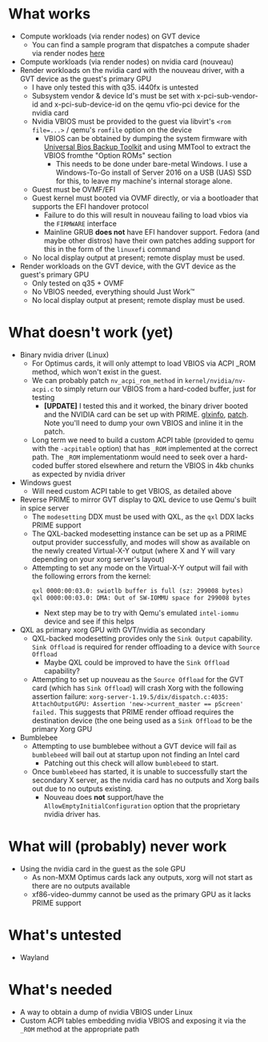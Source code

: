 # What works
* Compute workloads (via render nodes) on GVT device
  * You can find a sample program that dispatches a compute shader via render
    nodes [here](https://github.com/elima/gpu-playground/tree/master/render-nodes-minimal)
* Compute workloads (via render nodes) on nvidia card (nouveau)
* Render workloads on the nvidia card with the nouveau driver, with a GVT device
  as the guest's primary GPU
  * I have only tested this with q35. i440fx is untested
  * Subsystem vendor & device Id's must be set with x-pci-sub-vendor-id and
    x-pci-sub-device-id on the qemu vfio-pci device for the nvidia card
  * Nvidia VBIOS must be provided to the guest via libvirt's `<rom file=...>` /
    qemu's `romfile` option on the device
    * VBIOS can be obtained by dumping the system firmware with
      [Universal Bios Backup Toolkit](https://forums.mydigitallife.net/threads/universal-bios-backup-toolkit.9856/)
      and using MMTool to extract the VBIOS fromthe "Option ROMs" section
      * This needs to be done under bare-metal Windows. I use a Windows-To-Go
        install of Server 2016 on a USB (UAS) SSD for this, to leave my
        machine's internal storage alone.
  * Guest must be OVMF/EFI
  * Guest kernel must booted via OVMF directly, or via a bootloader that
    supports the EFI handover protocol
    * Failure to do this will result in nouveau failing to load vbios via the
      `FIRMWARE` interface
    * Mainline GRUB **does not** have EFI handover support. Fedora (and maybe
      other distros) have their own patches adding support for this in the form
      of the `linuxefi` command
  * No local display output at present; remote display must be used.
* Render workloads on the GVT device, with the GVT device as the guest's primary
  GPU
  * Only tested on q35 + OVMF
  * No VBIOS needed, everything should Just Work™
  * No local display output at present; remote display must be used.

# What doesn't work (yet)
* Binary nvidia driver (Linux)
  * For Optimus cards, it will only attempt to load VBIOS via ACPI \_ROM method,
    which won't exist in the guest.
  * We can probably patch `nv_acpi_rom_method` in `kernel/nvidia/nv-acpi.c` to
    simply return our VBIOS from a hard-coded buffer, just for testing
    * **[UPDATE]** I tested this and it worked, the binary driver booted and the
      NVIDIA card can be set up with PRIME. [glxinfo](glxinfo-nvidia-guest),
			[patch](nvidia-firmware-hack.patch). Note you'll need to dump your own VBIOS and
			inline it in the patch.
  * Long term we need to build a custom ACPI table (provided to qemu with the
    `-acpitable` option) that has `_ROM` implemented at the correct path. The
    `_ROM` implementationm would need to seek over a hard-coded buffer stored
    elsewhere and return the VBIOS in 4kb chunks as expected by nvidia driver
* Windows guest
  * Will need custom ACPI table to get VBIOS, as detailed above
* Reverse PRIME to mirror GVT display to QXL device to use Qemu's built in spice
  server
  * The `modesetting` DDX must be used with QXL, as the `qxl` DDX lacks PRIME
    support
  * The QXL-backed modesetting instance can be set up as a PRIME output provider
    successfully, and modes will show as available on the newly created
    Virtual-X-Y output (where X and Y will vary depending on your xorg server's
    layout)
  * Attempting to set any mode on the Virtual-X-Y output will fail with the
   following errors from the kernel:
    ```
    qxl 0000:00:03.0: swiotlb buffer is full (sz: 299008 bytes)
    qxl 0000:00:03.0: DMA: Out of SW-IOMMU space for 299008 bytes
    ```
    * Next step may be to try with Qemu's emulated `intel-iommu` device and see
      if this helps
* QXL as primary xorg GPU with GVT/nvidia as secondary
  * QXL-backed modesetting provides only the `Sink Output` capability. `Sink
    Offload` is required for render offloading to a device with `Source Offload`
    * Maybe QXL could be improved to have the `Sink Offload` capability?
  * Attempting to set up nouveau as the `Source Offload` for the GVT card (which
    has `Sink Offload`) will crash Xorg with the following assertion failure:
    `xorg-server-1.19.5/dix/dispatch.c:4035: AttachOutputGPU: Assertion 'new->current_master == pScreen' failed.`
    This suggests that PRIME render offload requires the destination device (the
    one being used as a `Sink Offload` to be the primary Xorg GPU
* Bumblebee
  * Attempting to use bumblebee without a GVT device will fail as `bumblebeed`
    will bail out at startup upon not finding an Intel card
    * Patching out this check will allow `bumblebeed` to start.
  * Once `bumblebeed` has started, it is unable to successfully start the
    secondary X server, as the nvidia card has no outputs and Xorg bails out due
    to no outputs existing.
    * Nouveau does **not** support/have the `AllowEmptyInitialConfiguration`
      option that the proprietary nvidia driver has.

# What will (probably) never work
* Using the nvidia card in the guest as the sole GPU
  * As non-MXM Optimus cards lack any outputs, xorg will not start as there are
    no outputs available
  * xf86-video-dummy cannot be used as the primary GPU as it lacks PRIME support

# What's untested
* Wayland

# What's needed
* A way to obtain a dump of nvidia VBIOS under Linux
* Custom ACPI tables embedding nvidia VBIOS and exposing it via the `_ROM`
  method at the appropriate path
